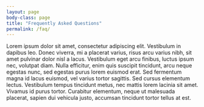 ```yaml
---
layout: page
body-class: page
title: "Frequently Asked Questions"
permalink: /faq/
---
```


Lorem ipsum dolor sit amet, consectetur adipiscing elit. Vestibulum in dapibus leo. Donec viverra, mi a placerat varius, risus arcu varius nibh, sit amet pulvinar dolor nisl a lacus. Vestibulum eget arcu finibus, luctus ipsum nec, volutpat diam. Nulla efficitur, enim quis suscipit tincidunt, arcu neque egestas nunc, sed egestas purus lorem euismod erat. Sed fermentum magna id lacus euismod, vel varius tortor sagittis. Sed cursus elementum lectus. Vestibulum tempus tincidunt metus, nec mattis lorem lacinia sit amet. Vivamus id purus tortor. Curabitur elementum, neque ut malesuada placerat, sapien dui vehicula justo, accumsan tincidunt tortor tellus at est. 
